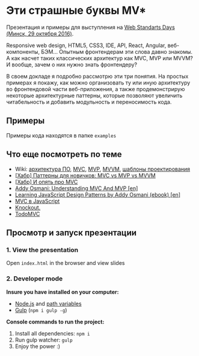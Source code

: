 # Эти страшные буквы MV*
Презентация и примеры для выступления на [Web Standarts Days (Минск, 29 октября 2016)](https://wsd.events/2016/10/29/).


Responsive web design, HTML5, CSS3, IDE, API, React, Angular, веб-компоненты, БЭМ... Опытным фронтендерам эти слова давно знакомы. А как насчет таких классических архитектур как MVC, MVP или MVVM? И вообще, зачем о них нужно знать фронтендеру?

В своем докладе я подробно рассмотрю эти три понятия. На простых примерах я покажу, как можно организовать ту или иную архитектуру во фронтендовой части веб-приложения, а также продемонстрирую некоторые архитектурные паттерны, которые позволяют увеличить читабельность и добавить модульность и переносимость кода.

## Примеры
Примеры кода находятся в папке `examples`


## Что еще посмотреть по теме
*   Wiki: [архитектура ПО](https://ru.wikipedia.org/wiki/Архитектура_программного_обеспечения), [MVC](https://ru.wikipedia.org/wiki/Model-View-Controller), [MVP](https://ru.wikipedia.org/wiki/Model-View-Presenter), [MVVM](https://ru.wikipedia.org/wiki/Model-View-ViewModel), [шаблоны проектирования](https://ru.wikipedia.org/wiki/Шаблон_проектирования)
*   [[Хабр] Паттерны для новичков: MVC vs MVP vs MVVM](https://habrahabr.ru/post/215605/)
*   [[Хабр] И опять про MVC](https://habrahabr.ru/post/119369/)
*   [Addy Osmani: Understanding MVC And MVP [en]](https://addyosmani.com/blog/understanding-mvc-and-mvp-for-javascript-and-backbone-developers/)
*   [Learning JavaScript Design Patterns by Addy Osmani (ebook) [en]](https://www.safaribooksonline.com/library/view/learning-javascript-design/9781449334840/index.html)
*   [MVC в JavaScript](http://designformasters.info/posts/mvc-javascript/)
*   [Knockout.](http://knockoutjs.com/)
*   [TodoMVC](http://todomvc.com/)

## Просмотр и запуск презентации
### 1. View the presentation
Open `index.html` in the browser and view slides

### 2. Developer mode

__Insure you have installed on your computer:__

* [Node.js](https://nodejs.org/en/download/) and [path variables](http://stackoverflow.com/questions/8278143/node-js-how-to-run-node-command-from-any-path)
* [Gulp](http://gulpjs.com/) (`npm i gulp -g`)

__Console commands to run the project:__

1. Install all dependenсies: `npm i`
2. Run gulp watcher: `gulp`
3. Enjoy the power :)